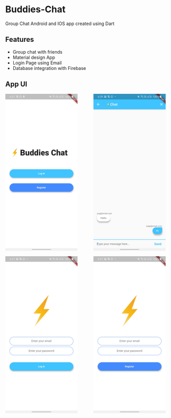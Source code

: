 # Buddies-Chat
Group Chat Android and IOS app created using Dart

## Features
* Group chat with friends
* Material design App
* Login Page using Email
* Database integration with Firebase

## App UI
<img src="./images/home.jpg" alt="Home" width="45%" style="float:left; padding-right:50px"/> <img src="./images/chat.jpg" alt="Chat" width="45%"/>

<img src="./images/login.jpg" alt="Login" width="45%" style="float:left; padding-right:50px"/> <img src="./images/register.jpg" alt="Register" width="45%"/>



